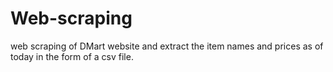 # Web-scraping
web scraping of DMart website and extract the item names and prices as of today in the form of a csv file.
